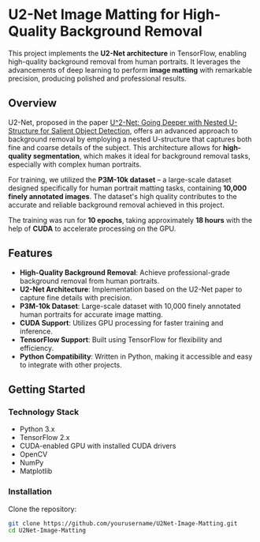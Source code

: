 # U2-Net Image Matting for High-Quality Background Removal

This project implements the **U2-Net architecture** in TensorFlow, enabling high-quality background removal from human portraits. It leverages the advancements of deep learning to perform **image matting** with remarkable precision, producing polished and professional results.

## Overview

U2-Net, proposed in the paper [U^2-Net: Going Deeper with Nested U-Structure for Salient Object Detection](https://arxiv.org/pdf/2005.09007), offers an advanced approach to background removal by employing a nested U-structure that captures both fine and coarse details of the subject. This architecture allows for **high-quality segmentation**, which makes it ideal for background removal tasks, especially with complex human portraits.

For training, we utilized the **P3M-10k dataset** – a large-scale dataset designed specifically for human portrait matting tasks, containing **10,000 finely annotated images**. The dataset's high quality contributes to the accurate and reliable background removal achieved in this project.

The training was run for **10 epochs**, taking approximately **18 hours** with the help of **CUDA** to accelerate processing on the GPU.

## Features

- **High-Quality Background Removal**: Achieve professional-grade background removal from human portraits.
- **U2-Net Architecture**: Implementation based on the U2-Net paper to capture fine details with precision.
- **P3M-10k Dataset**: Large-scale dataset with 10,000 finely annotated human portraits for accurate image matting.
- **CUDA Support**: Utilizes GPU processing for faster training and inference.
- **TensorFlow Support**: Built using TensorFlow for flexibility and efficiency.
- **Python Compatibility**: Written in Python, making it accessible and easy to integrate with other projects.

## Getting Started

### Technology Stack

- Python 3.x
- TensorFlow 2.x
- CUDA-enabled GPU with installed CUDA drivers
- OpenCV
- NumPy
- Matplotlib

### Installation

Clone the repository:

```bash
git clone https://github.com/yourusername/U2Net-Image-Matting.git
cd U2Net-Image-Matting
